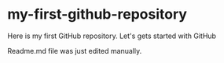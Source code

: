 # my-first-github-repository
Here is my first GitHub repository. Let's gets started with GitHub

Readme.md file was just edited manually.
